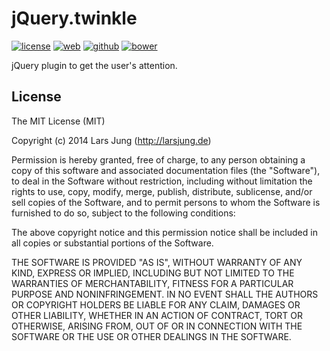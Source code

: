 # jQuery.twinkle

[![license][license-img]][github] [![web][web-img]][web] [![github][github-img]][github] [![bower][bower-img]][github]

jQuery plugin to get the user's attention.


## License
The MIT License (MIT)

Copyright (c) 2014 Lars Jung (http://larsjung.de)

Permission is hereby granted, free of charge, to any person obtaining a copy
of this software and associated documentation files (the "Software"), to deal
in the Software without restriction, including without limitation the rights
to use, copy, modify, merge, publish, distribute, sublicense, and/or sell
copies of the Software, and to permit persons to whom the Software is
furnished to do so, subject to the following conditions:

The above copyright notice and this permission notice shall be included in
all copies or substantial portions of the Software.

THE SOFTWARE IS PROVIDED "AS IS", WITHOUT WARRANTY OF ANY KIND, EXPRESS OR
IMPLIED, INCLUDING BUT NOT LIMITED TO THE WARRANTIES OF MERCHANTABILITY,
FITNESS FOR A PARTICULAR PURPOSE AND NONINFRINGEMENT. IN NO EVENT SHALL THE
AUTHORS OR COPYRIGHT HOLDERS BE LIABLE FOR ANY CLAIM, DAMAGES OR OTHER
LIABILITY, WHETHER IN AN ACTION OF CONTRACT, TORT OR OTHERWISE, ARISING FROM,
OUT OF OR IN CONNECTION WITH THE SOFTWARE OR THE USE OR OTHER DEALINGS IN
THE SOFTWARE.


[web]: http://larsjung.de/jquery-twinkle/
[github]: https://github.com/lrsjng/jquery-twinkle

[license-img]: http://img.shields.io/badge/license-MIT-a0a060.svg?style=flat-square
[web-img]: http://img.shields.io/badge/web-larsjung.de/twinkle-a0a060.svg?style=flat-square
[github-img]: http://img.shields.io/badge/github-lrsjng/jquery--twinkle-a0a060.svg?style=flat-square
[bower-img]: http://img.shields.io/badge/bower-lrsjng/jquery--twinkle-a0a060.svg?style=flat-square
